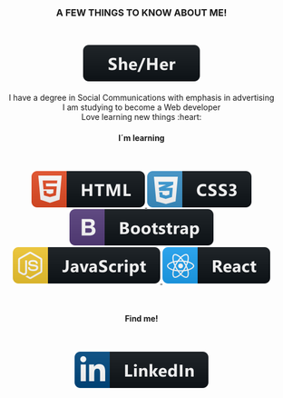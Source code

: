 

<h3 align="center"> A FEW THINGS TO KNOW ABOUT ME! </h3> <br>


<p align="center">
    <a href="#">
        <img src="https://github.com/MikeCodesDotNET/ColoredBadges/raw/master/svg/pronouns/sheher.svg" alt="example badge" style="vertical-align:top margin:6px 4px">
    </a> <br>  
<br>I have a degree in Social Communications with emphasis in advertising <br>
I am studying to become a Web developer <br>
Love learning new things :heart:<br>
</p>
<h4 align="center">I´m learning</h4> <br>
<p align="center">
<a href="#">
    <img src="https://github.com/MikeCodesDotNET/ColoredBadges/raw/master/svg/dev/languages/html.svg" alt="example badge" style="vertical-align:top margin:6px 4px">
  </a>  
<a href="#">
    <img src="https://github.com/MikeCodesDotNET/ColoredBadges/raw/master/svg/dev/languages/css3.svg" alt="example badge" style="vertical-align:top margin:6px 4px">
  </a>  
<a href="#">
    <img src="https://github.com/MikeCodesDotNET/ColoredBadges/raw/master/svg/dev/frameworks/bootstrap.svg" alt="example badge" style="vertical-align:top margin:6px 4px">
  </a>  
<a href="#">
    <img src="https://github.com/MikeCodesDotNET/ColoredBadges/raw/master/svg/dev/languages/js.svg" alt="example badge" style="vertical-align:top margin:6px 4px">
  </a>  
 <a href="#">
    <img src="https://github.com/MikeCodesDotNET/ColoredBadges/raw/master/svg/dev/frameworks/react.svg" alt="example badge" style="vertical-align:top margin:6px 4px">
  </a>
</p><br>
  
   <h4 align="center"> Find me! </h4> <br>
  
 <p align="center"><a align="center" href="https://www.linkedin.com/in/luc%C3%ADabelen/ "> <img src="https://github.com/MikeCodesDotNET/ColoredBadges/raw/master/svg/social/linkedin.svg"  alt="example badge" style="vertical-align:top margin:6px 4px"> </a></p>

      





